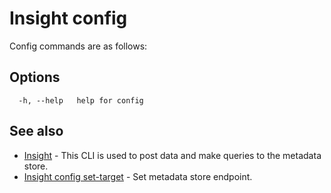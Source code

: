 # Insight config

Config commands are as follows:

## <a id='options'></a>Options

```
  -h, --help   help for config
```

## <a id='see-also'></a>See also

* [Insight](insight.md)	 - This CLI is used to post data and make queries to the metadata store.
* [Insight config set-target](insight-config-set-target.md)	 - Set metadata store endpoint.
